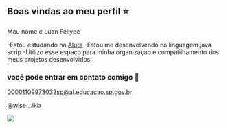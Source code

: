 ## Boas vindas ao meu perfil ⭐

Meu nome e Luan Fellype

-Estou estudando na [Alura](https://www.alura.com.br)
-Estou me desenvolvendo na linguagem java scrip
-Utilizo esse espaço para minha organizaçao e compatilhamento dos meus projetos desenvolvidos

### você pode entrar em contato comigo 📧

00001109973032sp@al.educacao.sp.gov.br

@wise._.lkb

![](https://media1.tenor.com/m/zlddRD-a_mcAAAAC/lego-batman.gif)

